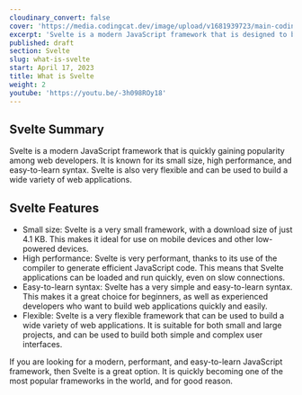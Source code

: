 ```yaml
---
cloudinary_convert: false
cover: 'https://media.codingcat.dev/image/upload/v1681939723/main-codingcatdev-photo/courses/svelte/what-is-svelte.png'
excerpt: 'Svelte is a modern JavaScript framework that is designed to be fast, simple, and scalable.'
published: draft
section: Svelte
slug: what-is-svelte
start: April 17, 2023
title: What is Svelte
weight: 2
youtube: 'https://youtu.be/-3h098ROy18'
---
```


## Svelte Summary

Svelte is a modern JavaScript framework that is quickly gaining popularity among web developers. It is known for its small size, high performance, and easy-to-learn syntax. Svelte is also very flexible and can be used to build a wide variety of web applications.

## Svelte Features

- Small size: Svelte is a very small framework, with a download size of just 4.1 KB. This makes it ideal for use on mobile devices and other low-powered devices.
- High performance: Svelte is very performant, thanks to its use of the compiler to generate efficient JavaScript code. This means that Svelte applications can be loaded and run quickly, even on slow connections.
- Easy-to-learn syntax: Svelte has a very simple and easy-to-learn syntax. This makes it a great choice for beginners, as well as experienced developers who want to build web applications quickly and easily.
- Flexible: Svelte is a very flexible framework that can be used to build a wide variety of web applications. It is suitable for both small and large projects, and can be used to build both simple and complex user interfaces.

If you are looking for a modern, performant, and easy-to-learn JavaScript framework, then Svelte is a great option. It is quickly becoming one of the most popular frameworks in the world, and for good reason.
